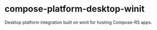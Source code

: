 # compose-platform-desktop-winit

Desktop platform integration built on winit for hosting Compose-RS apps.
